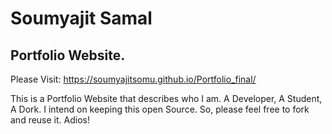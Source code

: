 # Soumyajit Samal
## Portfolio Website.
Please Visit: https://soumyajitsomu.github.io/Portfolio_final/

This is a Portfolio Website that describes who I am. A Developer, A Student, A Dork.
I intend on keeping this open Source. So, please feel free to fork and reuse it. 
Adios!
